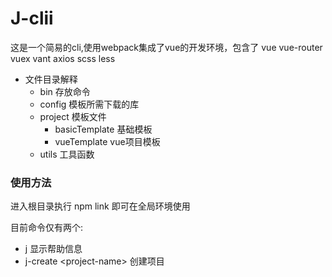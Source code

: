 # J-clii

这是一个简易的cli,使用webpack集成了vue的开发环境，包含了 vue  vue-router  vuex   vant  axios  scss  less

+ 文件目录解释
  + bin 存放命令
  + config 模板所需下载的库
  + project 模板文件
    - basicTemplate 基础模板
    - vueTemplate  vue项目模板
  + utils 工具函数

### 使用方法

进入根目录执行 npm link 即可在全局环境使用

目前命令仅有两个:
+   j 显示帮助信息
+   j-create \<project-name> 创建项目